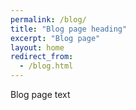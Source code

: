 ```yaml
---
permalink: /blog/
title: "Blog page heading"
excerpt: "Blog page"
layout: home
redirect_from: 
  - /blog.html
---
```


Blog page text